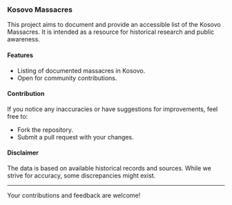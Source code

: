 ### Kosovo Massacres

This project aims to document and provide an accessible list of the Kosovo Massacres. It is intended as a resource for historical research and public awareness.

#### Features
- Listing of documented massacres in Kosovo.
- Open for community contributions.

#### Contribution
If you notice any inaccuracies or have suggestions for improvements, feel free to:
- Fork the repository.
- Submit a pull request with your changes.

#### Disclaimer
The data is based on available historical records and sources. While we strive for accuracy, some discrepancies might exist.

---

Your contributions and feedback are welcome!

